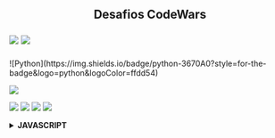 <h2 align="center">Desafios CodeWars <!--📚-->
<p align="left"><Img src="https://img.shields.io/badge/javascript-%23323330.svg?style=for-the-badge&logo=javascript&logoColor=%23F7DF1E"/>
                <Img src="https://img.shields.io/badge/python-3670A0?style=for-the-badge&logo=python&logoColor=ffdd54"/></h2></p>
              <p>  ![Python](https://img.shields.io/badge/python-3670A0?style=for-the-badge&logo=python&logoColor=ffdd54) </p>

<p align="left">
  <a href="https://www.codewars.com/users/Eri%20Fran%C3%A7a/completed"> 
    <img src="https://www.codewars.com/users/Eri%20Fran%C3%A7a/badges/large" /> 
  </a>

  <p align="left">
  <img src="https://img.shields.io/github/repo-size/EriFranca/Desafios-CodeWars" /> 
  <img src="https://img.shields.io/tokei/lines/github/EriFranca/Desafios-CodeWars" /> 
  <img src="https://img.shields.io/github/languages/count/EriFranca/Desafios-CodeWars" /> 
  <img src="https://img.shields.io/github/languages/top/EriFranca/Desafios-CodeWars" /> 
</p>

<!-- JavaScript -->

<details>
    <summary><STRONG>JAVASCRIPT</STRONG></summary>
    <br />
        <!-- Introdução a Programação -->
        <table border=5>
            <tr>
                <th colspan="4">Kata 7 em Javascript</th>
            </tr>
            <tr>
                <th colspan="4"></th>
            </tr>
            <tr>
                <th>Kata</th>
                <th>Desafio</th>
                <th>Solução</th>
            </tr>
            <tr>
                <td>Exes and Ohs</td>
                <td><a href="https://www.codewars.com/kata/55908aad6620c066bc00002a/train/javascript">Desafio</a></td>
                <td><a href="https://github.com/EriFranca/Desafios-CodeWars/blob/main/JAVASCRIPT/KATA%2007/Exes%20and%20Ohs/solu%C3%A7%C3%A3o.js">Código</a></td>
            </tr>
            <tr>
                <td>Highest and Lowest</td>
                <td><a href="https://www.codewars.com/kata/554b4ac871d6813a03000035/train/javascript">Desafio</a></td> 
                <td><a href="https://github.com/EriFranca/Desafios-CodeWars/blob/main/JAVASCRIPT/KATA%2007/Highest%20and%20Lowest/solu%C3%A7%C3%A3o.js">Código</a></td>              
            </tr>
            <tr>
                <td>Shortest Word</td>
                <td><a href="https://www.codewars.com/kata/57cebe1dc6fdc20c57000ac9/train/javascript">Desafio</a></td> 
                <td><a href="https://github.com/EriFranca/Desafios-CodeWars/blob/main/JAVASCRIPT/KATA%2007/Shortest%20Word/solu%C3%A7%C3%A3o.js">Código</a></td>              
            </tr>
        </table>
       
</details>

